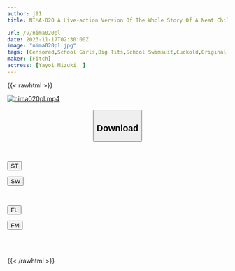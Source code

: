 ```yaml
---
author: j91
title: NIMA-020 A Live-action Version Of The Whole Story Of A Neat Childhood Friend From The Swimming Club Being Toyed With By A DQN! !

url: /v/nima020pl
date: 2023-11-17T02:30:00Z
image: "nima020pl.jpg"
tags: [Censored,School Girls,Big Tits,School Swimsuit,Cuckold,Original Collaboration	 ]
maker: [Fitch]
actress: [Yayoi Mizuki  ]
---
```



{{< rawhtml >}}

<div class="video" data-videoid="xolZ6wevv8IkbRo">
    <a href="javascript:;">
        <img src="/v/nima020pl/nima020pl.jpg" width="WIDTH" height="HEIGHT" alt="nima020pl.mp4" loading="lazy">
    </a>
</div>

<script type="text/javascript" src="https://j91.asia/asset/on-demand-st.js"></script>

<br>
  <link rel="stylesheet" href="https://j91.asia/asset/bs5.css">
  
  <center>
  <button class="btn btn-primary" type="button" data-bs-toggle="collapse" data-bs-target=".multi-collapse" aria-expanded="false" aria-controls="multiCollapseExample1 multiCollapseExample2"><h2>Download</h2></button></center>
</p>
<div class="row">
  <div class="col">
    <div class="collapse multi-collapse" id="multiCollapseExample1">
      <div class="card card-body">
	      	      <br>
<div class="buttons">  
<p><a href="https://streamtape.to/v/xolZ6wevv8IkbRo" target="_blank"><button class="btn-hover color-3"><i class="fa fa-download"></i> ST</button></a></p>
<p><a href="https://sfastwish.com/n75sbafmdveo" target="_blank"><button class="btn-hover color-2"><i class="fa fa-download"></i> SW</button></a></p></div>
    </div>
  </div>
</div>
  <div class="col">
    <div class="collapse multi-collapse" id="multiCollapseExample2">
      <div class="card card-body">
	      <br>
<div class="buttons">
<p><a href="https://filelions.online/f/bnwawav1rrmy" target="_blank"><button class="btn-hover color-9"><i class="fa fa-download"></i> FL</button></a></p>
<p><a href="https://filemoon.sx/d/xagieq1d2ple" target="_blank"><button class="btn-hover color-8"><i class="fa fa-download"></i> FM</button></a></p></div>
<br><br>
      </div>
    </div>
  </div>
</div>

{{< /rawhtml >}}
